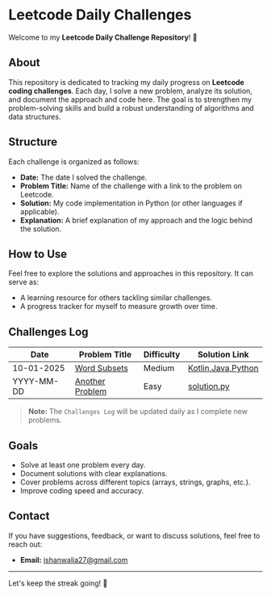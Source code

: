 # Leetcode Daily Challenges

Welcome to my **Leetcode Daily Challenge Repository**! 🚀

## About
This repository is dedicated to tracking my daily progress on **Leetcode coding challenges**. Each day, I solve a new problem, analyze its solution, and document the approach and code here. The goal is to strengthen my problem-solving skills and build a robust understanding of algorithms and data structures.

## Structure
Each challenge is organized as follows:

- **Date:** The date I solved the challenge.
- **Problem Title:** Name of the challenge with a link to the problem on Leetcode.
- **Solution:** My code implementation in Python (or other languages if applicable).
- **Explanation:** A brief explanation of my approach and the logic behind the solution.

## How to Use
Feel free to explore the solutions and approaches in this repository. It can serve as:
- A learning resource for others tackling similar challenges.
- A progress tracker for myself to measure growth over time.

## Challenges Log
| Date       | Problem Title                     | Difficulty | Solution Link   |
|------------|-----------------------------------|------------|-----------------|
| 10-01-2025 | [Word Subsets](#)                 | Medium     | [Kotlin,Java,Python](#)|
| YYYY-MM-DD | [Another Problem](#)              | Easy       | [solution.py](#)|

> **Note:** The `Challenges Log` will be updated daily as I complete new problems.

## Goals
- Solve at least one problem every day.
- Document solutions with clear explanations.
- Cover problems across different topics (arrays, strings, graphs, etc.).
- Improve coding speed and accuracy.

## Contact
If you have suggestions, feedback, or want to discuss solutions, feel free to reach out: 
- **Email:** ishanwalia27@gmail.com

---

Let's keep the streak going! 💪
